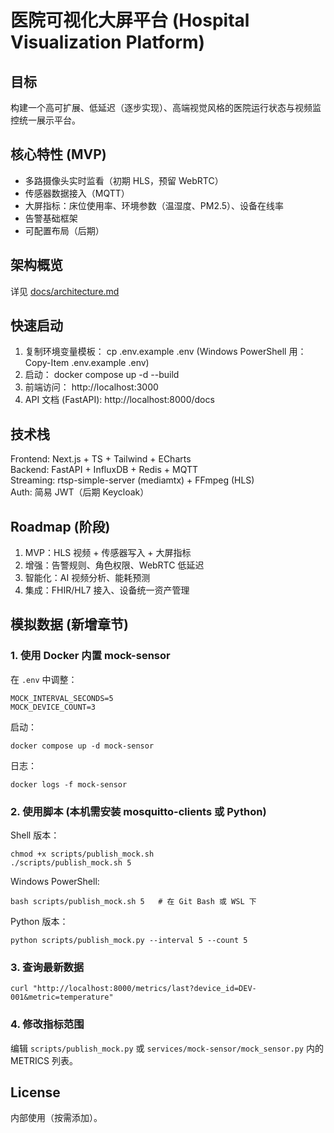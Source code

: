 # 医院可视化大屏平台 (Hospital Visualization Platform)

## 目标
构建一个高可扩展、低延迟（逐步实现）、高端视觉风格的医院运行状态与视频监控统一展示平台。

## 核心特性 (MVP)
- 多路摄像头实时监看（初期 HLS，预留 WebRTC）
- 传感器数据接入（MQTT）
- 大屏指标：床位使用率、环境参数（温湿度、PM2.5）、设备在线率
- 告警基础框架
- 可配置布局（后期）

## 架构概览
详见 [docs/architecture.md](docs/architecture.md)

## 快速启动
1. 复制环境变量模板：
   cp .env.example .env  (Windows PowerShell 用：Copy-Item .env.example .env)
2. 启动：
   docker compose up -d --build
3. 前端访问：
   http://localhost:3000
4. API 文档 (FastAPI):
   http://localhost:8000/docs

## 技术栈
Frontend: Next.js + TS + Tailwind + ECharts  
Backend: FastAPI + InfluxDB + Redis + MQTT  
Streaming: rtsp-simple-server (mediamtx) + FFmpeg (HLS)  
Auth: 简易 JWT（后期 Keycloak）  

## Roadmap (阶段)
1. MVP：HLS 视频 + 传感器写入 + 大屏指标
2. 增强：告警规则、角色权限、WebRTC 低延迟
3. 智能化：AI 视频分析、能耗预测
4. 集成：FHIR/HL7 接入、设备统一资产管理

## 模拟数据 (新增章节)

### 1. 使用 Docker 内置 mock-sensor
在 `.env` 中调整：
```
MOCK_INTERVAL_SECONDS=5
MOCK_DEVICE_COUNT=3
```
启动：
```
docker compose up -d mock-sensor
```
日志：
```
docker logs -f mock-sensor
```

### 2. 使用脚本 (本机需安装 mosquitto-clients 或 Python)
Shell 版本：
```
chmod +x scripts/publish_mock.sh
./scripts/publish_mock.sh 5
```
Windows PowerShell:
```
bash scripts/publish_mock.sh 5   # 在 Git Bash 或 WSL 下
```
Python 版本：
```
python scripts/publish_mock.py --interval 5 --count 5
```

### 3. 查询最新数据
```
curl "http://localhost:8000/metrics/last?device_id=DEV-001&metric=temperature"
```

### 4. 修改指标范围
编辑 `scripts/publish_mock.py` 或 `services/mock-sensor/mock_sensor.py` 内的 METRICS 列表。

## License
内部使用（按需添加）。